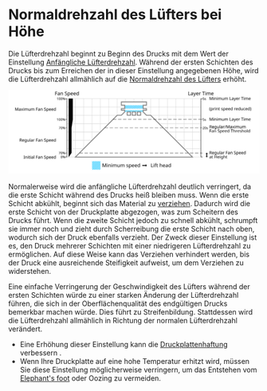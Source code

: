 Normaldrehzahl des Lüfters bei Höhe
====
Die Lüfterdrehzahl beginnt zu Beginn des Drucks mit dem Wert der Einstellung [Anfängliche Lüfterdrehzahl](cool_fan_speed_0.md). Während der ersten Schichten des Drucks bis zum Erreichen der in dieser Einstellung angegebenen Höhe, wird die Lüfterdrehzahl allmählich auf die [Normaldrehzahl des Lüfters](cool_fan_speed_min.md) erhöht.

![Welche Lüfterdrehzahl wird wo verwendet](../images/cool_fan_speed.svg)

Normalerweise wird die anfängliche Lüfterdrehzahl deutlich verringert, da die erste Schicht während des Drucks heiß bleiben muss. Wenn die erste Schicht abkühlt, beginnt sich das Material zu [verziehen](../troubleshooting/warping.md). Dadurch wird die erste Schicht von der Druckplatte abgezogen, was zum Scheitern des Drucks führt. Wenn die zweite Schicht jedoch zu schnell abkühlt, schrumpft sie immer noch und zieht durch Scherreibung die erste Schicht nach oben, wodurch sich der Druck ebenfalls verzieht. Der Zweck dieser Einstellung ist es, den Druck mehrerer Schichten mit einer niedrigeren Lüfterdrehzahl zu ermöglichen. Auf diese Weise kann das Verziehen verhindert werden, bis der Druck eine ausreichende Steifigkeit aufweist, um dem Verziehen zu widerstehen.

Eine einfache Verringerung der Geschwindigkeit des Lüfters während der ersten Schichten würde zu einer starken Änderung der Lüfterdrehzahl führen, die sich in der Oberflächenqualität des endgültigen Drucks bemerkbar machen würde. Dies führt zu Streifenbildung. Stattdessen wird die Lüfterdrehzahl allmählich in Richtung der normalen Lüfterdrehzahl verändert.

* Eine Erhöhung dieser Einstellung kann die [Druckplattenhaftung](../troubleshooting/bed_adhesion_problems.md) verbessern .
* Wenn Ihre Druckplatte auf eine hohe Temperatur erhitzt wird, müssen Sie diese Einstellung möglicherweise verringern, um das Entstehen vom [Elephant's foot](../troubleshooting/elephants_foot.md) oder Oozing zu vermeiden.